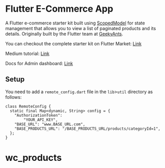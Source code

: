 # Flutter E-Commerce App

A Flutter e-commerce starter kit built using [ScopedModel](https://pub.dartlang.org/packages/scoped_model) for state management that allows you to view a list of paginated products and its details. Originally built by the Flutter team at [GeekyAnts](www.geekyants.com).

You can checkout the complete starter kit on Flutter Market: [Link](https://fluttermarket.com/view/flutter-e-commerce-backend)

Medium tutorial: [Link](https://blog.geekyants.com/flutter-e-commerce-backend-app-2d23121fd0c8-2d23121fd0c8)

Docs for Admin dashboard: [Link](http://docs.fluttermarket.com/flutter-ecommerce-backend/)

## Setup

You need to add a `remote_config.dart` file in the `lib`>`util` directory as follows:

```
class RemoteConfig {
  static final Map<dynamic, String> config = {
    "AuthorizationToken":
        "YOUR_API_KEY",
    "BASE_URL": "www.BASE_URL.com",
    "BASE_PRODUCTS_URL": "/BASE_PRODUCTS_URL/products/categoryId=1",
  };
}
```
# wc_products
